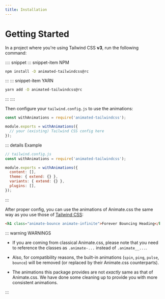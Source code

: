 ```yaml
---
title: Installation
---
```


<!-- markdownlint-disable MD025 -->

# Getting Started

In a project where you're using Tailwind CSS **v3**, run the following command:

:::: snippet
::: snippet-item NPM

```bash
npm install -D animated-tailwindcss@rc
```

:::
::: snippet-item YARN

```bash
yarn add -D animated-tailwindcss@rc
```

:::
::::

Then configure your `tailwind.config.js` to use the animations:

```js
const withAnimations = require('animated-tailwindcss');

module.exports = withAnimations({
  // your (existing) Tailwind CSS config here
});
```

::: details Example

```js
// tailwind.config.js
const withAnimations = require('animated-tailwindcss');

module.exports = withAnimations({
  content: [],
  theme: { extend: {} },
  variants: { extend: {} },
  plugins: [],
});
```

:::

After proper config, you can use the animations of Animate.css the same way as you use those of [Tailwind CSS](https://tailwindcss.com/docs/animation):

```html
<h1 class="animate-bounce animate-infinite">Forever Bouncing Heading</h1>
```

::: warning WARNINGS

- If you are coming from classical Animate.css, please note that you need to reference the classes as `.animate-...` instead of `.animate__...`.

- Also, for compatibility reasons, the built-in animations (`spin`, `ping`, `pulse`, `bounce`) will be removed (or replaced by their Animate.css counterparts).

- The animations this package provides are not _exactly_ same as that of Animate.css. We have done some cleaning up to provide you with more consistent animations.

:::
